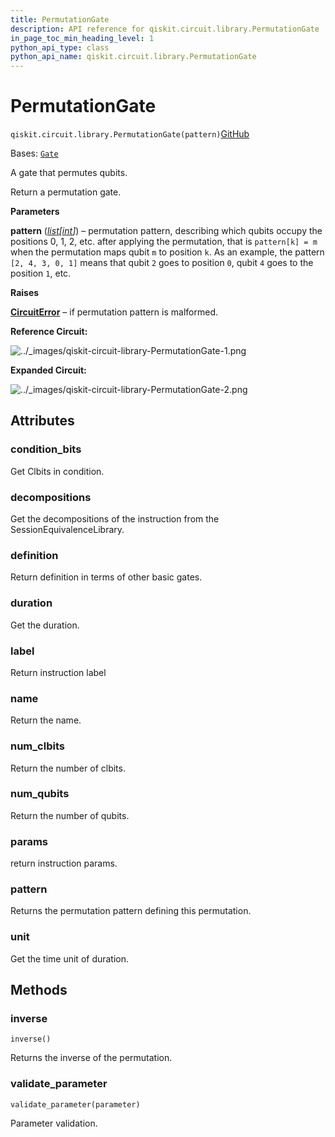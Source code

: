 ```yaml
---
title: PermutationGate
description: API reference for qiskit.circuit.library.PermutationGate
in_page_toc_min_heading_level: 1
python_api_type: class
python_api_name: qiskit.circuit.library.PermutationGate
---
```


# PermutationGate

<span id="qiskit.circuit.library.PermutationGate" />

`qiskit.circuit.library.PermutationGate(pattern)`[GitHub](https://github.com/qiskit/qiskit/tree/stable/0.44/qiskit/circuit/library/generalized_gates/permutation.py "view source code")

Bases: [`Gate`](qiskit.circuit.Gate "qiskit.circuit.gate.Gate")

A gate that permutes qubits.

Return a permutation gate.

**Parameters**

**pattern** ([*list*](https://docs.python.org/3/library/stdtypes.html#list "(in Python v3.12)")*\[*[*int*](https://docs.python.org/3/library/functions.html#int "(in Python v3.12)")*]*) – permutation pattern, describing which qubits occupy the positions 0, 1, 2, etc. after applying the permutation, that is `pattern[k] = m` when the permutation maps qubit `m` to position `k`. As an example, the pattern `[2, 4, 3, 0, 1]` means that qubit `2` goes to position `0`, qubit `4` goes to the position `1`, etc.

**Raises**

[**CircuitError**](circuit#qiskit.circuit.CircuitError "qiskit.circuit.CircuitError") – if permutation pattern is malformed.

**Reference Circuit:**

![../\_images/qiskit-circuit-library-PermutationGate-1.png](/images/api/qiskit/0.44/qiskit-circuit-library-PermutationGate-1.png)

**Expanded Circuit:**

![../\_images/qiskit-circuit-library-PermutationGate-2.png](/images/api/qiskit/0.44/qiskit-circuit-library-PermutationGate-2.png)

## Attributes

<span id="qiskit.circuit.library.PermutationGate.condition_bits" />

### condition\_bits

Get Clbits in condition.

<span id="qiskit.circuit.library.PermutationGate.decompositions" />

### decompositions

Get the decompositions of the instruction from the SessionEquivalenceLibrary.

<span id="qiskit.circuit.library.PermutationGate.definition" />

### definition

Return definition in terms of other basic gates.

<span id="qiskit.circuit.library.PermutationGate.duration" />

### duration

Get the duration.

<span id="qiskit.circuit.library.PermutationGate.label" />

### label

Return instruction label

<span id="qiskit.circuit.library.PermutationGate.name" />

### name

Return the name.

<span id="qiskit.circuit.library.PermutationGate.num_clbits" />

### num\_clbits

Return the number of clbits.

<span id="qiskit.circuit.library.PermutationGate.num_qubits" />

### num\_qubits

Return the number of qubits.

<span id="qiskit.circuit.library.PermutationGate.params" />

### params

return instruction params.

<span id="qiskit.circuit.library.PermutationGate.pattern" />

### pattern

Returns the permutation pattern defining this permutation.

<span id="qiskit.circuit.library.PermutationGate.unit" />

### unit

Get the time unit of duration.

## Methods

### inverse

<span id="qiskit.circuit.library.PermutationGate.inverse" />

`inverse()`

Returns the inverse of the permutation.

### validate\_parameter

<span id="qiskit.circuit.library.PermutationGate.validate_parameter" />

`validate_parameter(parameter)`

Parameter validation.

